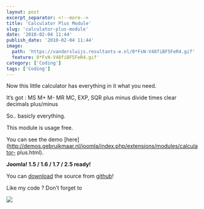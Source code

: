 ```yaml
---
layout: post
excerpt_separator: <!--more-->
title: 'Calculator Plus Module'
slug: 'calculator-plus-module'
date: '2010-02-04 11:44'
publish_date: '2010-02-04 11:44'
image:
  path: 'https://vandersluijs.resultants-e.nl/0*FsN-V48fiBF5FeR4.gif'
  feature: 0*FsN-V48fiBF5FeR4.gif'
category: ['Coding']
tags: ['Coding']
---
```

Now this little calculator has everything in it what you need.

It’s got : MS M+ M- MR MC, EXP, SQR plus minus divide times clear decimals
plus/minus  
  
So.. basicly everything.  
  
This module is usage free.  
  
You can see the demo
[here](http://demos.gebruikmaar.nl/joomla/index.php/extensions/modules/calculator-
plus.html).  
  
 **Joomla! 1.5 / 1.6 / 1.7 / 2.5 ready!**

You can [download](https://github.com/tvdsluijs/calculator-plus) the source
from [github](https://github.com/tvdsluijs/calculator-plus)!

Like my code ? Don’t forget to

![](https://vandersluijs.resultants-e.nl/0*FsN-V48fiBF5FeR4.gif)

